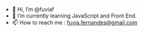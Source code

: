 - 👋 Hi, I’m @fuviaf
- 🌱 I’m currently learning JavaScript and Front End.
- 📫 How to reach me : fuvia.fernandes@gmail.com

